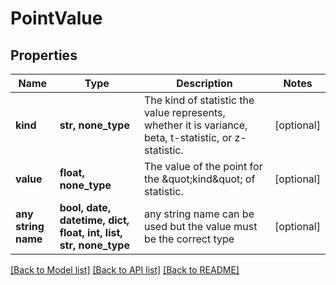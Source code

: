 # PointValue


## Properties
Name | Type | Description | Notes
------------ | ------------- | ------------- | -------------
**kind** | **str, none_type** | The kind of statistic the value represents, whether it is variance, beta, t-statistic, or z-statistic. | [optional] 
**value** | **float, none_type** | The value of the point for the \&quot;kind\&quot; of statistic. | [optional] 
**any string name** | **bool, date, datetime, dict, float, int, list, str, none_type** | any string name can be used but the value must be the correct type | [optional]

[[Back to Model list]](../README.md#documentation-for-models) [[Back to API list]](../README.md#documentation-for-api-endpoints) [[Back to README]](../README.md)


